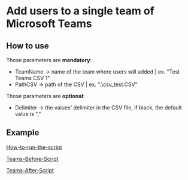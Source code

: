 # Add users to a single team of Microsoft Teams


## How to use

Those parameters are <b>mandatory</b>:
* TeamName -> name of the team where users will added | ex. "Test Teams CSV 1"
* PathCSV -> path of the CSV | ex. ".\csv_test.CSV"

Those parameters are <b>optional</b>:
* Delimiter -> the values' delimiter in the CSV file, if black, the default value is ","

## Example

[How-to-run-the-script](https://raw.githubusercontent.com/AngelusGi/PowerShell/master/Office365/Teams/Add%20users%20to%20a%20single%20team/Screenshots/How-to-run-the-script.png)

[Teams-Before-Script](https://raw.githubusercontent.com/AngelusGi/PowerShell/master/Office365/Teams/Add%20users%20to%20a%20single%20team/Screenshots/Teams-Before-Script.png)

[Teams-After-Script](https://raw.githubusercontent.com/AngelusGi/PowerShell/master/Office365/Teams/Add%20users%20to%20a%20single%20team/Screenshots/Teams-After-Script.png)

